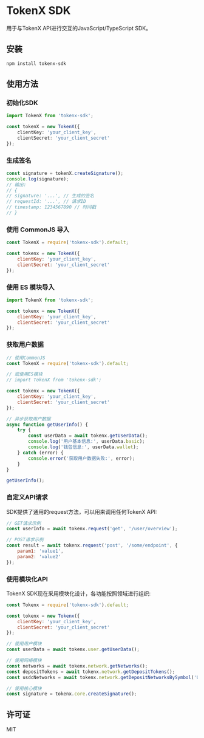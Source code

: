 # TokenX SDK

用于与TokenX API进行交互的JavaScript/TypeScript SDK。

## 安装
```bash
npm install tokenx-sdk
```

## 使用方法

### 初始化SDK

```typescript
import TokenX from 'tokenx-sdk';

const tokenX = new TokenX({
    clientKey: 'your_client_key',
    clientSecret: 'your_client_secret'  
});
```

### 生成签名

```typescript
const signature = tokenX.createSignature();
console.log(signature);
// 输出:
// {
// signature: '...', // 生成的签名
// requestId: '...', // 请求ID
// timestamp: 1234567890 // 时间戳
// }
```

### 使用 CommonJS 导入

```javascript
const TokenX = require('tokenx-sdk').default;

const tokenx = new TokenX({
    clientKey: 'your_client_key',
    clientSecret: 'your_client_secret'  
});
```

### 使用 ES 模块导入

```javascript
import TokenX from 'tokenx-sdk';

const tokenx = new TokenX({
    clientKey: 'your_client_key',
    clientSecret: 'your_client_secret'  
});
```

### 获取用户数据

```javascript
// 使用CommonJS
const TokenX = require('tokenx-sdk').default;

// 或使用ES模块
// import TokenX from 'tokenx-sdk';

const tokenx = new TokenX({
    clientKey: 'your_client_key',
    clientSecret: 'your_client_secret'  
});

// 异步获取用户数据
async function getUserInfo() {
    try {
        const userData = await tokenx.getUserData();
        console.log('用户基本信息:', userData.basic);
        console.log('钱包信息:', userData.wallet);
    } catch (error) {
        console.error('获取用户数据失败:', error);
    }
}

getUserInfo();
```

### 自定义API请求

SDK提供了通用的request方法，可以用来调用任何TokenX API:

```javascript
// GET请求示例
const userInfo = await tokenx.request('get', '/user/overview');

// POST请求示例
const result = await tokenx.request('post', '/some/endpoint', {
    param1: 'value1',
    param2: 'value2'
});
```

### 使用模块化API

TokenX SDK现在采用模块化设计，各功能按照领域进行组织:

```javascript
const Tokenx = require('tokenx-sdk').default;

const tokenx = new Tokenx({
    clientKey: 'your_client_key',
    clientSecret: 'your_client_secret'
});

// 使用用户模块
const userData = await tokenx.user.getUserData();

// 使用网络模块
const networks = await tokenx.network.getNetworks();
const depositTokens = await tokenx.network.getDepositTokens();
const usdcNetworks = await tokenx.network.getDepositNetworksBySymbol('USDC');

// 使用核心模块
const signature = tokenx.core.createSignature();
```

## 许可证

MIT